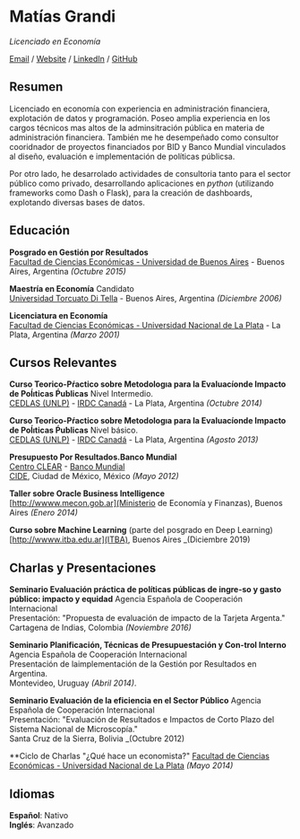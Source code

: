 # Matías Grandi

_Licenciado en Economía_ <br>

[Email](mailto:matiasgrandi@gmail.com) / [Website](https://matog.github.io/cv) / [LinkedIn](https://www.linkedin.com/in/matias-manuel-grandi-0903273//) / [GitHub](https://github.com/matog/) 

## Resumen
Licenciado en economía con experiencia en administración financiera, explotación de datos y programación.
Poseo amplia experiencia en los cargos técnicos mas altos de la adminsitración pública en materia de administración financiera. También me he desempeñado como consultor cooridnador de proyectos financiados por BID y Banco Mundial vinculados al diseño, evaluación e implementación de políticas públicsa.

Por otro lado, he desarrolado actividades de consultoria tanto para el sector público como privado, desarrollando aplicaciones en _python_ (utilizando frameworks como Dash o Flask), para la creación de dashboards, explotando diversas bases de datos.

## Educación

**Posgrado en Gestión por Resultados**<br>
[Facultad de Ciencias Económicas - Universidad de Buenos Aires](https://www.economicas.uba.ar/) - Buenos Aires, Argentina _(Octubre 2015)_ <br>

**Maestría en Economía** Candidato<br>
[Universidad Torcuato Di Tella](https://www.utdt.edu/) - Buenos Aires, Argentina _(Diciembre 2006)_

**Licenciatura en Economía** <br>
[Facultad de Ciencias Económicas - Universidad Nacional de La Plata](https://www.econo.unlp.edu.ar/) - La Plata, Argentina _(Marzo 2001)_

## Cursos Relevantes

**Curso Teorico-Pŕactico sobre Metodologıa para la Evaluacíonde Impacto de Poĺıticas Ṕublicas** Nivel Intermedio.<br>
[CEDLAS (UNLP)](https://www.cedlas.econo.unlp.edu.ar/) - [IRDC Canadá](https://www.idrc.ca/) - La Plata, Argentina _(Octubre 2014)_<br>

**Curso Teorico-Pŕactico sobre Metodologıa para la Evaluacíonde Impacto de Poĺıticas Ṕublicas** Nivel básico.<br>
[CEDLAS (UNLP)](https://www.cedlas.econo.unlp.edu.ar/) - [IRDC Canadá](https://www.idrc.ca/) - La Plata, Argentina _(Agosto 2013)_<br>

**Presupuesto Por Resultados.Banco  Mundial**  <br>
[Centro CLEAR](https://clear-lac.org/) - [Banco Mundial](htttp://www.bancomundial.org/)<br>
[CIDE](htttp://www.bancomundial.org/), Ciudad de México, México _(Mayo 2012)_

**Taller sobre Oracle Business Intelligence** <br>
[http://wwww.mecon.gob.ar](Ministerio de Economía y Finanzas), Buenos Aires _(Enero 2014)_

**Curso sobre Machine Learning** (parte del posgrado en Deep Learning)<br>
[http://wwww.itba.edu.ar](ITBA), Buenos Aires _(Diciembre 2019)

## Charlas y Presentaciones
**Seminario Evaluación práctica de políticas públicas de ingre-so y gasto público: impacto y equidad** Agencia Española de Cooperación Internacional<br> 
Presentación: "Propuesta de evaluación de impacto de la Tarjeta Argenta."<br>
Cartagena de Indias, Colombia _(Noviembre 2016)_


**Seminario Planificación, Técnicas de Presupuestación y Con-trol Interno** Agencia  Española  de  Cooperación  Internacional <br> 
Presentación  de  laimplementación de la Gestión por Resultados en Argentina.<br>
Montevideo, Uruguay _(Abril 2014)_.

**Seminario Evaluación de la eficiencia en el Sector Público** Agencia  Española  de  Cooperación  Internacional<br>
Presentación: "Evaluación de Resultados e Impactos de Corto Plazo del Sistema Nacional de Microscopía."<br>
Santa Cruz de la Sierra, Bolivia _(Octubre 2012)

**Ciclo de Charlas "¿Qué hace un economista?"
[Facultad de Ciencias Económicas - Universidad Nacional de La Plata](https://www.econo.unlp.edu.ar/) _(Mayo 2014)_

## Idiomas
**Español**: Nativo <br>
**Inglés**: Avanzado
<br><br>
